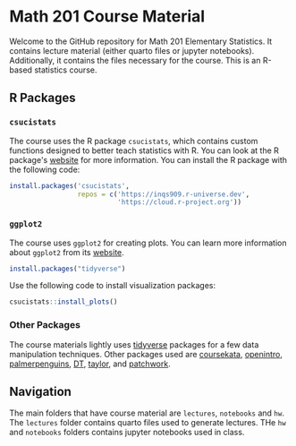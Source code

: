 # Math 201 Course Material

Welcome to the GitHub repository for Math 201 Elementary Statistics. It contains lecture material (either quarto files or jupyter notebooks).
Additionally, it contains the files necessary for the course. This is an R-based statistics course.


## R Packages

### `csucistats`

The course uses the R package `csucistats`, which contains custom functions designed to better teach statistics with R. You can look at the R package's [website](https://www.inqs.info/csucistats/) for more information. You can install the R package with the following code:

```r
install.packages('csucistats', 
                 repos = c('https://inqs909.r-universe.dev', 
                           'https://cloud.r-project.org'))
```

### `ggplot2`

The course uses `ggplot2` for creating plots. You can learn more information about `ggplot2` from its [website](https://ggplot2.tidyverse.org/).

```r
install.packages("tidyverse")
```

Use the following code to install visualization packages:

```r
csucistats::install_plots()

```


### Other Packages

The course materials lightly uses [tidyverse](https://www.tidyverse.org/) packages for a few data manipulation techniques. Other packages used are [coursekata](https://github.com/coursekata/coursekata-r), [openintro](https://github.com/OpenIntroStat/openintro), [palmerpenguins](https://allisonhorst.github.io/palmerpenguins/), [DT](https://rstudio.github.io/DT/), [taylor](https://taylor.wjakethompson.com/), and [patchwork](https://patchwork.data-imaginist.com/articles/patchwork.html).

## Navigation

The main folders that have course material are `lectures`, `notebooks` and `hw`. The `lectures` folder contains quarto files used to generate lectures. THe `hw` and `notebooks` folders contains jupyter notebooks used in class. 